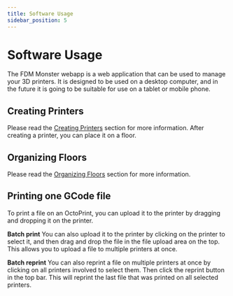 ```yaml
---
title: Software Usage
sidebar_position: 5
---
```


# Software Usage

The FDM Monster webapp is a web application that can be used to manage your 3D printers. It is designed to be used on a
desktop computer, and in the future it is going to be suitable for use on a tablet or mobile phone.

## Creating Printers

Please read the [Creating Printers](../software_usage/creating_printers.md) section for more information.
After creating a printer, you can place it on a floor.

## Organizing Floors

Please read the [Organizing Floors](../software_usage/organizing_floors.md) section for more information.

## Printing one GCode file

To print a file on an OctoPrint, you can upload it to the printer by dragging and dropping it on the printer.

**Batch print**
You can also upload it to the printer by clicking on the printer to select it,
and then drag and drop the file in the file upload area on the top. This allows you to upload a file to multiple
printers at once.

**Batch reprint**
You can also reprint a file on multiple printers at once by clicking on all printers involved to select them.
Then click the reprint button in the top bar. This will reprint the last file that was printed on all selected printers.
